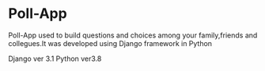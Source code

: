 # Poll-App
Poll-App used to build questions and choices among your family,friends and collegues.It was developed using Django framework in Python

Django ver 3.1
Python ver3.8

